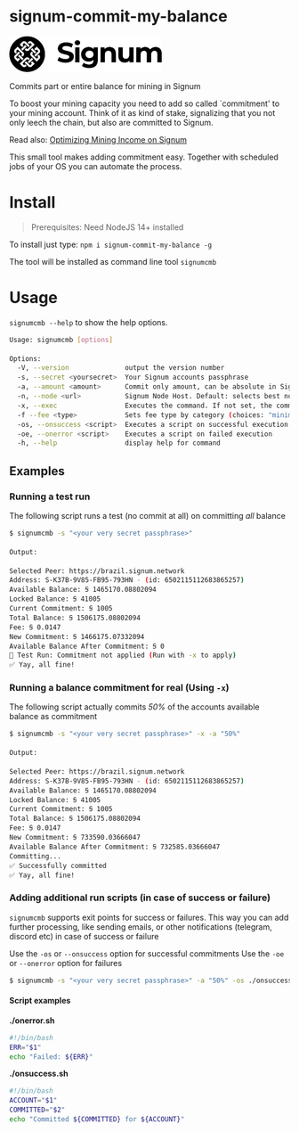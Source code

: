 # signum-commit-my-balance

<img src="./img/signum_logo.svg" alt="Signum Logo" height="64" />

Commits part or entire balance for mining in Signum

To boost your mining capacity you need to add so called `commitment' to your mining account.
Think of it as kind of stake, signalizing that you not only leech the chain, but also are committed to Signum.

Read also: [Optimizing Mining Income on Signum](https://signum-network.medium.com/optimizing-mining-income-with-poc-b3948172d47d)

This small tool makes adding commitment easy. Together with scheduled jobs of your OS you can automate the process.

# Install

> Prerequisites: Need NodeJS 14+ installed

To install just type:  `npm i signum-commit-my-balance -g`

The tool will be installed as command line tool `signumcmb`

# Usage

`signumcmb --help` to show the help options.

```bash
Usage: signumcmb [options]

Options:
  -V, --version              output the version number
  -s, --secret <yoursecret>  Your Signum accounts passphrase
  -a, --amount <amount>      Commit only amount, can be absolute in Signa, or percentage of balance, i.e. 50% (default: "100%")
  -n, --node <url>           Signum Node Host. Default: selects best node of reliable node list (default: "")
  -x, --exec                 Executes the command. If not set, the commitment will be only simulated (default: false)
  -f --fee <type>            Sets fee type by category (choices: "minimum", "cheap", "standard", "priority", default: "standard")
  -os, --onsuccess <script>  Executes a script on successful execution
  -oe, --onerror <script>    Executes a script on failed execution
  -h, --help                 display help for command

```

## Examples

### Running a test run

The following script runs a test (no commit at all) on committing _all_ balance 

```bash
$ signumcmb -s "<your very secret passphrase>"

Output: 

Selected Peer: https://brazil.signum.network
Address: S-K37B-9V85-FB95-793HN - (id: 6502115112683865257)
Available Balance: Ꞩ 1465170.08802094
Locked Balance: Ꞩ 41005
Current Commitment: Ꞩ 1005
Total Balance: Ꞩ 1506175.08802094
Fee: Ꞩ 0.0147
New Commitment: Ꞩ 1466175.07332094
Available Balance After Commitment: Ꞩ 0
🧪 Test Run: Commitment not applied (Run with -x to apply)
✅ Yay, all fine!
```

### Running a balance commitment for real (Using `-x`)

The following script actually commits _50%_ of the accounts available balance as commitment

```bash
$ signumcmb -s "<your very secret passphrase>" -x -a "50%"

Output:

Selected Peer: https://brazil.signum.network
Address: S-K37B-9V85-FB95-793HN - (id: 6502115112683865257)
Available Balance: Ꞩ 1465170.08802094
Locked Balance: Ꞩ 41005
Current Commitment: Ꞩ 1005
Total Balance: Ꞩ 1506175.08802094
Fee: Ꞩ 0.0147
New Commitment: Ꞩ 733590.03666047
Available Balance After Commitment: Ꞩ 732585.03666047
Committing...
✅ Successfully committed
✅ Yay, all fine!
```

### Adding additional run scripts (in case of success or failure)

`signumcmb` supports exit points for success or failures.
This way you can add further processing, like sending emails, or other notifications (telegram, discord etc) in case of success or failure

Use the `-os` or `--onsuccess` option for successful commitments
Use the `-oe` or `--onerror` option for failures

```bash
$ signumcmb -s "<your very secret passphrase>" -a "50%" -os ./onsuccess.sh -oe ./onerror.sh 
```

#### Script examples


__./onerror.sh__
```bash
#!/bin/bash
ERR="$1"
echo "Failed: ${ERR}"
```

__./onsuccess.sh__
```bash
#!/bin/bash
ACCOUNT="$1"
COMMITTED="$2"
echo "Committed ${COMMITTED} for ${ACCOUNT}"
```
